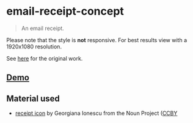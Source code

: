# email-receipt-concept
> An email receipt.

Please note that the style is **not** responsive. For best results view with a 1920x1080 resolution.

See [here](https://dribbble.com/shots/2346115-Email-receipt-concept) for the original work.

## [Demo](https://axelrindle.github.io/ui-coded/email-receipt-concept/)

## Material used
- [receipt icon](https://thenounproject.com/icon/1406665/) by Georgiana Ionescu from the Noun Project ([CCBY](https://creativecommons.org/licenses/by/3.0/us/legalcode)
